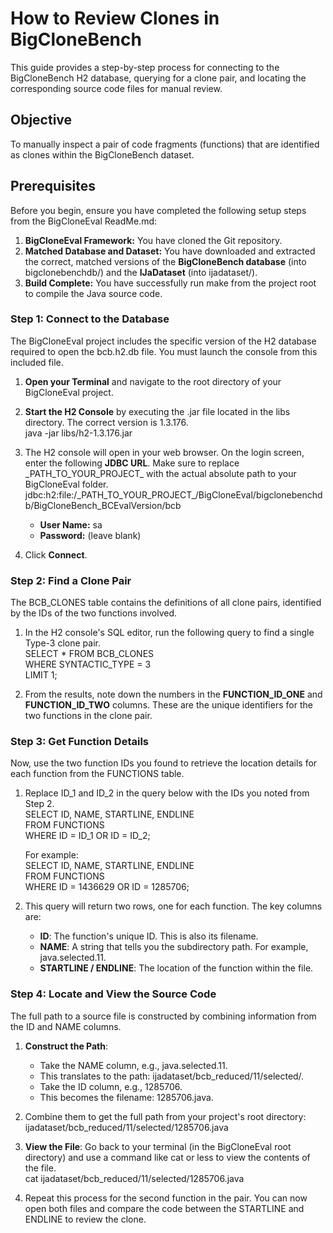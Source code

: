 # **How to Review Clones in BigCloneBench**

This guide provides a step-by-step process for connecting to the BigCloneBench H2 database, querying for a clone pair, and locating the corresponding source code files for manual review.

## **Objective**

To manually inspect a pair of code fragments (functions) that are identified as clones within the BigCloneBench dataset.

## **Prerequisites**

Before you begin, ensure you have completed the following setup steps from the BigCloneEval ReadMe.md:

1. **BigCloneEval Framework:** You have cloned the Git repository.  
2. **Matched Database and Dataset:** You have downloaded and extracted the correct, matched versions of the **BigCloneBench database** (into bigclonebenchdb/) and the **IJaDataset** (into ijadataset/).  
3. **Build Complete:** You have successfully run make from the project root to compile the Java source code.

### **Step 1: Connect to the Database**

The BigCloneEval project includes the specific version of the H2 database required to open the bcb.h2.db file. You must launch the console from this included file.

1. **Open your Terminal** and navigate to the root directory of your BigCloneEval project.  
2. **Start the H2 Console** by executing the .jar file located in the libs directory. The correct version is 1.3.176.  
   java \-jar libs/h2-1.3.176.jar

3. The H2 console will open in your web browser. On the login screen, enter the following **JDBC URL**. Make sure to replace \_PATH\_TO\_YOUR\_PROJECT\_ with the actual absolute path to your BigCloneEval folder.  
   jdbc:h2:file:/\_PATH\_TO\_YOUR\_PROJECT\_/BigCloneEval/bigclonebenchdb/BigCloneBench\_BCEvalVersion/bcb

   * **User Name:** sa  
   * **Password:** (leave blank)  
4. Click **Connect**.

### **Step 2: Find a Clone Pair**

The BCB\_CLONES table contains the definitions of all clone pairs, identified by the IDs of the two functions involved.

1. In the H2 console's SQL editor, run the following query to find a single Type-3 clone pair.  
   SELECT \* FROM BCB\_CLONES  
   WHERE SYNTACTIC\_TYPE \= 3  
   LIMIT 1;

2. From the results, note down the numbers in the **FUNCTION\_ID\_ONE** and **FUNCTION\_ID\_TWO** columns. These are the unique identifiers for the two functions in the clone pair.

### **Step 3: Get Function Details**

Now, use the two function IDs you found to retrieve the location details for each function from the FUNCTIONS table.

1. Replace ID\_1 and ID\_2 in the query below with the IDs you noted from Step 2\.  
   SELECT ID, NAME, STARTLINE, ENDLINE  
   FROM FUNCTIONS  
   WHERE ID \= ID\_1 OR ID \= ID\_2;

   For example:  
   SELECT ID, NAME, STARTLINE, ENDLINE  
   FROM FUNCTIONS  
   WHERE ID \= 1436629 OR ID \= 1285706;

2. This query will return two rows, one for each function. The key columns are:  
   * **ID**: The function's unique ID. This is also its filename.  
   * **NAME**: A string that tells you the subdirectory path. For example, java.selected.11.  
   * **STARTLINE / ENDLINE**: The location of the function within the file.

### **Step 4: Locate and View the Source Code**

The full path to a source file is constructed by combining information from the ID and NAME columns.

1. **Construct the Path**:  
   * Take the NAME column, e.g., java.selected.11.  
   * This translates to the path: ijadataset/bcb\_reduced/11/selected/.  
   * Take the ID column, e.g., 1285706\.  
   * This becomes the filename: 1285706.java.  
2. Combine them to get the full path from your project's root directory:  
   ijadataset/bcb\_reduced/11/selected/1285706.java  
3. **View the File**: Go back to your terminal (in the BigCloneEval root directory) and use a command like cat or less to view the contents of the file.  
   cat ijadataset/bcb\_reduced/11/selected/1285706.java

4. Repeat this process for the second function in the pair. You can now open both files and compare the code between the STARTLINE and ENDLINE to review the clone.